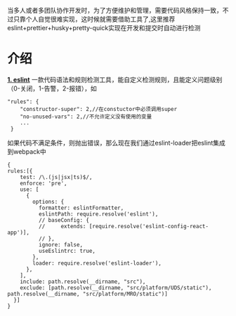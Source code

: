 当多人或者多团队协作开发时，为了方便维护和管理，需要代码风格保持一致，不过只靠个人自觉很难实现，这时候就需要借助工具了,这里推荐eslint+prettier+husky+pretty-quick实现在开发和提交时自动进行检测
# 介绍
[**1. eslint**](https://github.com/eslint/eslint/)
一款代码语法和规则检测工具，能自定义检测规则，且能定义问题级别（0-关闭，1-告警，2-报错），如
```es6
"rules": {
    "constructor-super": 2,//在constuctor中必须调用super
    "no-unused-vars": 2,//不允许定义没有使用的变量
    ...
 }
```
如果代码不满足条件，则抛出错误，那么现在我们通过eslint-loader把eslint集成到webpack中
```es6
{
rules:[{
    test: /\.(js|jsx|ts)$/,
    enforce: 'pre',
    use: [
      {
        options: {
          formatter: eslintFormatter,
          eslintPath: require.resolve('eslint'),
          // baseConfig: {
          //     extends: [require.resolve('eslint-config-react-app')],
          // },
          ignore: false,
          useEslintrc: true,
        },
        loader: require.resolve('eslint-loader'),
      },
    ],
    include: path.resolve(__dirname, "src"),
    exclude: [path.resolve(__dirname, "src/platform/UDS/static"), path.resolve(__dirname, "src/platform/MRO/static")]
  }]
}
```
